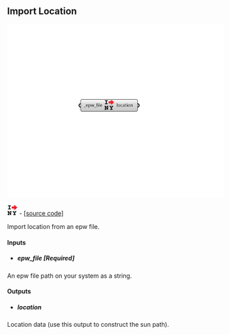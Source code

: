 ## Import Location

![](../../images/components/Import_Location.png)

![](../../images/icons/Import_Location.png) - [[source code]](https://github.com/ladybug-tools/ladybug-grasshopper/blob/master/ladybug_grasshopper/src//LB%20Import%20Location.py)


Import location from an epw file. 



#### Inputs
* ##### epw_file [Required]
An epw file path on your system as a string. 

#### Outputs
* ##### location
Location data (use this output to construct the sun path). 